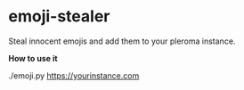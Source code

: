 # emoji-stealer
Steal innocent emojis and add them to your pleroma instance.

__How to use it__

./emoji.py https://yourinstance.com

